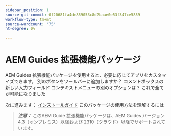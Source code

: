```yaml
---
sidebar_position: 1
source-git-commit: 0f20681fa4de859053c8d2baae0e53f347ce5859
workflow-type: tm+mt
source-wordcount: '75'
ht-degree: 0%

---
```


# AEM Guides 拡張機能パッケージ

AEM Guides 拡張機能パッケージを使用すると、必要に応じてアプリをカスタマイズできます。 別のボタンをツールバーに追加しますか？ コメントボックスの新しい入力フィールド コンテキストメニューの別のオプションは？ これで全てが可能になりました

次に進みます： [インストールガイド](./integrating_customisations.md) このパッケージの使用方法を理解するには

> **_注意：_** このAEM Guide 拡張機能パッケージは、AEM Guides バージョン 4.3（オンプレミス）以降および 2310（クラウド）以降でサポートされています。
